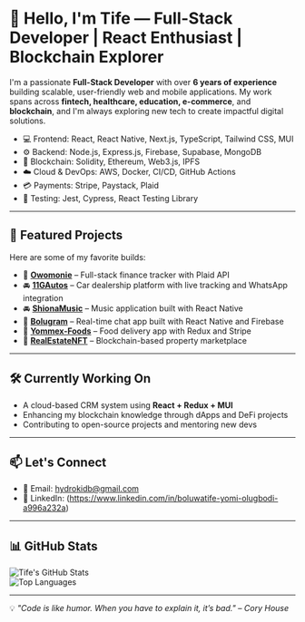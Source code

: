 # 👋 Hello, I'm Tife — Full-Stack Developer | React Enthusiast | Blockchain Explorer 

I'm a passionate **Full-Stack Developer** with over **6 years of experience** building scalable, user-friendly web and mobile applications. My work spans across **fintech, healthcare, education, e-commerce**, and **blockchain**, and I'm always exploring new tech to create impactful digital solutions.

- 💻 Frontend: React, React Native, Next.js, TypeScript, Tailwind CSS, MUI  
- ⚙️ Backend: Node.js, Express.js, Firebase, Supabase, MongoDB  
- 🔐 Blockchain: Solidity, Ethereum, Web3.js, IPFS  
- ☁️ Cloud & DevOps: AWS, Docker, CI/CD, GitHub Actions  
- 💳 Payments: Stripe, Paystack, Plaid  
- 🧪 Testing: Jest, Cypress, React Testing Library  

---

## 🚀 Featured Projects

Here are some of my favorite builds:

- 🧾 **[Owomonie](https://github.com/Owomonie)** – Full-stack finance tracker with Plaid API  
- 🚘 **[11GAutos](https://github.com/yommexg/11GAutos)** – Car dealership platform with live tracking and WhatsApp integration  
- 🚘 **[ShionaMusic](https://github.com/yommexg/Shiona-music)** – Music application built with React Native  
- 💬 **[Bolugram](https://github.com/yommexg/bolugram)** – Real-time chat app built with React Native and Firebase  
- 🍔 **[Yommex-Foods](https://github.com/yommexg/yommex-foods)** – Food delivery app with Redux and Stripe  
- 🧱 **[RealEstateNFT](https://github.com/yommexg/realestatenft)** – Blockchain-based property marketplace  

---

## 🛠️ Currently Working On

- A cloud-based CRM system using **React + Redux + MUI**  
- Enhancing my blockchain knowledge through dApps and DeFi projects  
- Contributing to open-source projects and mentoring new devs

---

## 📫 Let's Connect

- 📧 Email: [hydrokidb@gmail.com](mailto:hydrokidb@gmail.com)  
- 💼 LinkedIn: (https://www.linkedin.com/in/boluwatife-yomi-olugbodi-a996a232a)  

---

## 📊 GitHub Stats

![Tife's GitHub Stats](https://github-readme-stats.vercel.app/api?username=yommexg&show_icons=true&theme=radical)  
![Top Languages](https://github-readme-stats.vercel.app/api/top-langs/?username=yommexg&layout=compact&theme=radical)

---

💡 *"Code is like humor. When you have to explain it, it’s bad." – Cory House*
